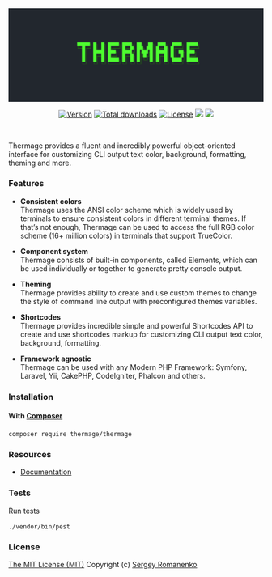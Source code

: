 
<img src="assets/thermage.png" alt="Thermage" align="center" title="Totally RAD Terminal styling!">

<br>

<p align="center">
<a href="https://github.com/thermage/thermage/releases"><img alt="Version" src="https://img.shields.io/github/release/thermage/thermage.svg?label=version&color=1d7300"></a> <a href="https://packagist.org/packages/thermage/thermage"><img src="https://poser.pugx.org/thermage/thermage/downloads" alt="Total downloads"></a> <a href="https://github.com/thermage/thermage"><img src="https://img.shields.io/badge/license-MIT-blue.svg?color=1d7300" alt="License"></a> <a href="https://packagist.org/packages/thermage/thermage"> <img src="https://github.com/thermage/thermage/actions/workflows/ci.yml/badge.svg?branch=dev"></a> <img src="http://poser.pugx.org/thermage/thermage/require/php">
</p>

<br>

Thermage provides a fluent and incredibly powerful object-oriented interface for customizing CLI output text color, background, formatting, theming and more.

### Features

+ **Consistent colors**  
Thermage uses the ANSI color scheme which is widely used by terminals to ensure consistent colors in different terminal themes. If that’s not enough, Thermage can be used to access the full RGB color scheme (16+ million colors) in terminals that support TrueColor.

+ **Component system**  
Thermage consists of built-in components, called Elements, which can be used individually or together to generate pretty console output.

+ **Theming**  
Thermage provides ability to create and use custom themes to change the style of command line output with preconfigured themes variables.

+ **Shortcodes**  
Thermage provides incredible simple and powerful Shortcodes API to create and use shortcodes markup for customizing CLI output text color, background, formatting.

+ **Framework agnostic**  
Thermage can be used with any Modern PHP Framework: Symfony, Laravel, Yii, CakePHP, CodeIgniter, Phalcon and others.

### Installation

#### With [Composer](https://getcomposer.org)

```
composer require thermage/thermage
```

### Resources
* [Documentation](https://awilum.github.io/thermage)

### Tests

Run tests

```
./vendor/bin/pest
```

### License
[The MIT License (MIT)](https://github.com/thermage/thermage/blob/master/LICENSE)
Copyright (c) [Sergey Romanenko](https://github.com/Awilum)
